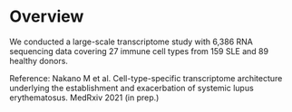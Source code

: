 # Overview
We conducted a large-scale transcriptome study with 6,386 RNA sequencing data covering 27 immune cell types from 159 SLE and 89 healthy donors.

Reference: Nakano M et al. Cell-type-specific transcriptome architecture underlying the establishment and exacerbation of systemic lupus erythematosus. MedRxiv 2021 (in prep.)
